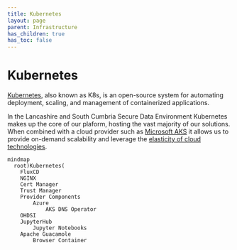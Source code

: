 ```yaml
---
title: Kubernetes
layout: page
parent: Infrastructure
has_children: true
has_toc: false
---
```


# Kubernetes
[Kubernetes](https://kubernetes.io/), also known as K8s, is an open-source system for automating deployment, scaling, and management of containerized applications.

In the Lancashire and South Cumbria Secure Data Environment Kubernetes makes up the core of our plaform, hosting the vast majority of our solutions. When combined with a cloud provider such as [Microsoft AKS](./Elastic-Compute-Resource/Microsoft-Azure/Azure-Kubernetes-Service.md) it allows us to provide on-demand scalability and leverage the [elasticity of cloud technologies](./Elastic-Compute-Resource.md).

```mermaid
mindmap
  root)Kubernetes(
    FluxCD
    NGINX
    Cert Manager
    Trust Manager
    Provider Components
        Azure
            AKS DNS Operator
    OHDSI
    JupyterHub
        Jupyter Notebooks
    Apache Guacamole
        Browser Container
```